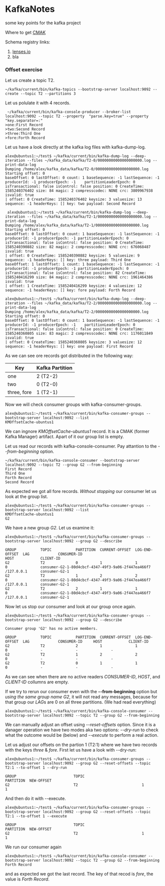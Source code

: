 # KafkaNotes
some key points for the kafka project

Where to get [CMAK](https://github.com/yahoo/CMAK)

Schema registry links:
1. [lenses.io](https://github.com/lensesio/schema-registry-ui)
2. bla

### Offset exercise
Let us create a topic T2.

    ~/kafka/current/bin/kafka-topics --bootstrap-server localhost:9092 --create --topic T2 --partitions 3
 Let us polulate it with 4 records.
 
     ~/kafka/current/bin/kafka-console-producer --broker-list localhost:9092 --topic T2 --property  "parse.key=true" --property "key.separator=:"
    >one:First Record
    >two:Second Record
    >three:Third One
    >fore:Forth Record 
 Let us have a look directly at the kafka log files with kafka-dump-log.
 
    alex@ubuntus1:~/test$ ~/kafka/current/bin/kafka-dump-log --deep-iteration --files ~/kafka_data/kafka/T2-0/00000000000000000000.log --print-data-log
    Dumping /home/alex/kafka_data/kafka/T2-0/00000000000000000000.log
    Starting offset: 0
    baseOffset: 0 lastOffset: 0 count: 1 baseSequence: -1 lastSequence: -1 producerId: -1 producerEpoch: -1    partitionLeaderEpoch: 0 isTransactional: false isControl: false position: 0 CreateTime: 1585240376402 size: 84 magic: 2 compresscodec: NONE crc: 3809967938 isvalid: true
    | offset: 0 CreateTime: 1585240376402 keysize: 3 valuesize: 13 sequence: -1 headerKeys: [] key: two payload: Second Record
 
     alex@ubuntus1:~/test$ ~/kafka/current/bin/kafka-dump-log --deep-iteration --files ~/kafka_data/kafka/T2-1/00000000000000000000.log --print-data-log
    Dumping /home/alex/kafka_data/kafka/T2-1/00000000000000000000.log
    Starting offset: 0
    baseOffset: 0 lastOffset: 0 count: 1 baseSequence: -1 lastSequence: -1 producerId: -1 producerEpoch: -1 partitionLeaderEpoch: 0 isTransactional: false isControl: false position: 0 CreateTime: 1585240390882 size: 82 magic: 2 compresscodec: NONE crc: 676068487 isvalid: true
    | offset: 0 CreateTime: 1585240390882 keysize: 5 valuesize: 9 sequence: -1 headerKeys: [] key: three payload: Third One
    baseOffset: 1 lastOffset: 1 count: 1 baseSequence: -1 lastSequence: -1 producerId: -1 producerEpoch: -1 partitionLeaderEpoch: 0 isTransactional: false isControl: false position: 82 CreateTime: 1585240416299 size: 84 magic: 2 compresscodec: NONE crc: 1961464386 isvalid: true
    | offset: 1 CreateTime: 1585240416299 keysize: 4 valuesize: 12 sequence: -1 headerKeys: [] key: fore payload: Forth Record
    
    alex@ubuntus1:~/test$ ~/kafka/current/bin/kafka-dump-log --deep-iteration --files ~/kafka_data/kafka/T2-2/00000000000000000000.log --print-data-log
    Dumping /home/alex/kafka_data/kafka/T2-2/00000000000000000000.log
    Starting offset: 0
    baseOffset: 0 lastOffset: 0 count: 1 baseSequence: -1 lastSequence: -1 producerId: -1 producerEpoch: -1    partitionLeaderEpoch: 0 isTransactional: false isControl: false position: 0 CreateTime: 1585240360805 size: 83 magic: 2 compresscodec: NONE crc: 1176011849 isvalid: true
    | offset: 0 CreateTime: 1585240360805 keysize: 3 valuesize: 12 sequence: -1 headerKeys: [] key: one payload: First Record
As we can see ore records got distributed in the following way:

Key | Kafka Partition
----|----------------
one  | 2 (T2-2)
two  | 0 (T2-0)
three, fore | 1 (T2-1)

Now we will check consumer groups with kafka-consumer-groups.

    alex@ubuntus1:~/test$ ~/kafka/current/bin/kafka-consumer-groups --bootstrap-server localhost:9092 --list
    KMOffsetCache-ubuntus1

We can ingnore *KMOffsetCache-ubuntus1* record. It is a CMAK (former Kafka Manager) artifact. Apart of it our group list is empty.

Let us read our records with kafka-console-consumer. Pay attantion to the *--from-beginning* option.

    ~/kafka/current/bin/kafka-console-consumer --bootstrap-server localhost:9092 --topic T2 --group G2 --from-beginning
    First Record
    Third One
    Forth Record
    Second Record

As expected we got all fore records. *Without stopping* our consumer let us look at the group list.
      
    alex@ubuntus1:~/test$ ~/kafka/current/bin/kafka-consumer-groups --bootstrap-server localhost:9092 --list
    KMOffsetCache-ubuntus1
    G2
We have a new group *G2*. Let us examine it:

    alex@ubuntus1:~/test$ ~/kafka/current/bin/kafka-consumer-groups --bootstrap-server localhost:9092 --group G2 --describe

    GROUP           TOPIC           PARTITION  CURRENT-OFFSET  LOG-END-OFFSET  LAG             CONSUMER-ID                                        HOST            CLIENT-ID
    G2              T2              0          1               1               0               consumer-G2-1-80d4cbcf-4347-49f3-9a06-2f447ea466f7 /127.0.0.1      consumer-G2-1
    G2              T2              1          2               2               0               consumer-G2-1-80d4cbcf-4347-49f3-9a06-2f447ea466f7 /127.0.0.1      consumer-G2-1
    G2              T2              2          1               1               0               consumer-G2-1-80d4cbcf-4347-49f3-9a06-2f447ea466f7 /127.0.0.1      consumer-G2-1

Now let us stop our consumer and look at our group once again.

    alex@ubuntus1:~/test$ ~/kafka/current/bin/kafka-consumer-groups --bootstrap-server localhost:9092 --group G2 --describe

    Consumer group 'G2' has no active members.

    GROUP           TOPIC           PARTITION  CURRENT-OFFSET  LOG-END-OFFSET  LAG             CONSUMER-ID     HOST            CLIENT-ID
    G2              T2              2          1               1               0               -               -               -
    G2              T2              1          2               2               0               -               -               -
    G2              T2              0          1               1               0               -               -               -

As we can see when there are no active readers *CONSUMER-ID*, *HOST*, and *CLIENT-ID* collumns are empty.

If we try to rerun our consumer even with the **--from-beginning** option but *using the same group name G2*, it will not read any messages, because for that group our *LAG*s are 0 on all three partitions. (We had read everything)

    alex@ubuntus1:~/test$ ~/kafka/current/bin/kafka-console-consumer --bootstrap-server localhost:9092 --topic T2 --group G2 --from-beginning

We can manually adjust an offset using *--reset-offsets* option. Since it is a danager operation we have two modes aka two options: *--dry-run* to check what the outcome would be (below) and *--execute* to perform a real action.

Let us adjust our offsets on the partion 1 (T2:1) where we have two records with the keys *three* & *fore*. First let us have a look with --dry-run:

    alex@ubuntus1:~/test$ ~/kafka/current/bin/kafka-consumer-groups --bootstrap-server localhost:9092 --group G2 --reset-offsets --topic T2:1 --to-offset 1 --dry-run

    GROUP                          TOPIC                          PARTITION  NEW-OFFSET     
    G2                             T2                             1          1              

And then do it with --execute.

    alex@ubuntus1:~/test$ ~/kafka/current/bin/kafka-consumer-groups --bootstrap-server localhost:9092 --group G2 --reset-offsets --topic T2:1 --to-offset 1 --execute

    GROUP                          TOPIC                          PARTITION  NEW-OFFSET     
    G2                             T2                             1          1              

We run our consumer again

    alex@ubuntus1:~/test$ ~/kafka/current/bin/kafka-console-consumer --bootstrap-server localhost:9092 --topic T2 --group G2 --from-beginning
    Forth Record
and as expected we got the last record. The key of that recod is *fore*, the value is *Forth Record*.
